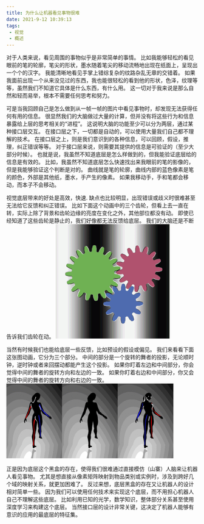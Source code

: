 ```yaml
---
title: 为什么让机器看见事物很难
date: 2021-9-12 10:39:13
tags:
 - 视觉
 - 概述
---
```


对于人类来说，看见周围的事物似乎是非常简单的事情。
比如我能够轻松的看见眼前的笔的轮廓，笔尖的形状，墨水随着笔尖的移动流畅地出现在纸面上，呈现出一个个的汉字。
我能清晰地看见手掌上错综复杂的纹路杂乱无章的交错着。
如果我面前出现一个从来没见过的东西，我也能很轻松的看到他的形状，色泽，纹理等等，虽然我们不知道它具体是什么东西，有什么用。
这一切对于我来说是那么自然和轻而易举，根本不需要任何思考和努力。
<!--more -->

可是当我回顾自己是怎么做到从一帧一帧的图片中看见事物时，却发现无法获得任何有用的信息。
很显然我们的大脑做过大量的计算，但并没有将这些行为和信息暴露给上层的思考相关的“进程”。
这说明大脑的功能至少可以分为两层，通过某种接口层交互。
在接口层之下，一切都是自动的，可以使用大量我们自己都不理解的技术。
在接口层之上，则是我们意识到的各种信息，可以回顾，假设，推理，纠正错误等等。
对于接口层来说，则需要其提供的信息是可验证的（至少大部分时候）。
也就是说，我虽然不知道底层是怎么样做到的，但我能验证底层给的信息是有效的。
比如，我虽然不知道底层怎么快速找出来我眼前的笔的影像的，但是我能够验证这个判断是对的。
曲线就是笔的轮廓，曲线内部的蓝色像素是笔的颜色，外部是其他纸，墨水，手产生的像素。
如果我移动手，手和笔都会移动，而本子不会移动。

视觉底层带来的好处是高效，快速.
缺点也比较明显，出现错误或歧义时很难甚至无法给它反馈和纠正错误。
比如下面这个动画中的三个齿轮，但看上去一直在转，实际上除了背景和齿轮边缘的亮度在变化之外，其他部位都没有动。
即使已经知道了这些齿轮是静止的，我们好像都无法反馈给底层。
我们的大脑还是不断告诉我们齿轮在动。
![](/images/three_gears_illusion.gif)

当然有时候我们也能给底层一些反馈，比如预设的假设或偏见。
我们来看看下面这张图动画，它分为三个部分。
中间的部分是一个旋转的舞者的投影，无论顺时钟，逆时钟或者来回摆动都能产生这个投影。
如果你盯着左边和中间部分，你会觉得中间的舞者的旋转方向和左边的一致。
如果你盯着右边和中间部分，你又会觉得中间的舞者的旋转方向和右边的一致。
![](/images/rotating_dancer_illusion.gif)

正是因为底层这个黑盒的存在，使得我们很难通过直接模仿（山寨）人脑来让机器人看见事物。
尤其是想直接从像素矩阵映射到物品类别或实例时，涉及到跨好几个域的映射关系，就更加困难了。
反过来想，底层黑盒的存在又让机器人的设计相对简单一些。
因为我们可以使用任何技术来实现这个底层，而不用担心机器人自己不理解这些底层。
比如利用已知的光学，数学知识，整体部分关系甚至使用深度学习来构建这个底层。
当然接口层的设计非常关键，这决定了机器人能够有意识的应用的最底层的特征集。
